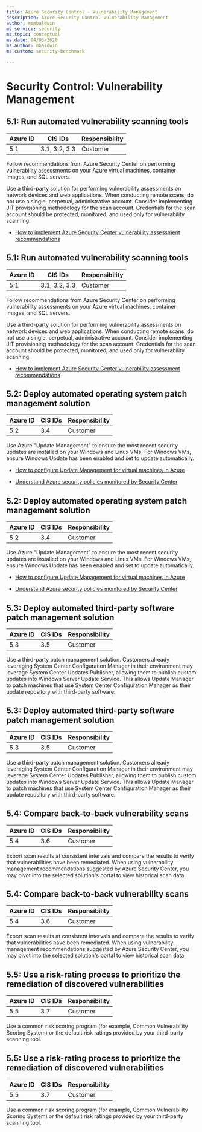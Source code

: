 ```yaml
---
title: Azure Security Control - Vulnerability Management
description: Azure Security Control Vulnerability Management
author: msmbaldwin
ms.service: security
ms.topic: conceptual
ms.date: 04/03/2020
ms.author: mbaldwin
ms.custom: security-benchmark

---
```


# Security Control: Vulnerability Management

## 5.1: Run automated vulnerability scanning tools

| Azure ID | CIS IDs | Responsibility |
|--|--|--|
| 5.1 | 3.1, 3.2, 3.3 | Customer |

Follow recommendations from Azure Security Center on performing vulnerability assessments on your Azure virtual machines, container images, and SQL servers.

Use a third-party solution for performing vulnerability assessments on network devices and web applications. When conducting remote scans, do not use a single, perpetual, administrative account. Consider implementing JIT provisioning methodology for the scan account. Credentials for the scan account should be protected, monitored, and used only for vulnerability scanning.

- [How to implement Azure Security Center vulnerability assessment recommendations](https://docs.microsoft.com/azure/security-center/security-center-vulnerability-assessment-recommendations)

## 5.1: Run automated vulnerability scanning tools

| Azure ID | CIS IDs | Responsibility |
|--|--|--|
| 5.1 | 3.1, 3.2, 3.3 | Customer |

Follow recommendations from Azure Security Center on performing vulnerability assessments on your Azure virtual machines, container images, and SQL servers.

Use a third-party solution for performing vulnerability assessments on network devices and web applications. When conducting remote scans, do not use a single, perpetual, administrative account. Consider implementing JIT provisioning methodology for the scan account. Credentials for the scan account should be protected, monitored, and used only for vulnerability scanning.

- [How to implement Azure Security Center vulnerability assessment recommendations](https://docs.microsoft.com/azure/security-center/security-center-vulnerability-assessment-recommendations)

## 5.2: Deploy automated operating system patch management solution

| Azure ID | CIS IDs | Responsibility |
|--|--|--|
| 5.2 | 3.4 | Customer |

Use Azure "Update Management" to ensure the most recent security updates are installed on your Windows and Linux VMs. For Windows VMs, ensure Windows Update has been enabled and set to update automatically.

- [How to configure Update Management for virtual machines in Azure](https://docs.microsoft.com/azure/automation/automation-update-management)

- [Understand Azure security policies monitored by Security Center](https://docs.microsoft.com/azure/security-center/security-center-policy-definitions)

## 5.2: Deploy automated operating system patch management solution

| Azure ID | CIS IDs | Responsibility |
|--|--|--|
| 5.2 | 3.4 | Customer |

Use Azure "Update Management" to ensure the most recent security updates are installed on your Windows and Linux VMs. For Windows VMs, ensure Windows Update has been enabled and set to update automatically.

- [How to configure Update Management for virtual machines in Azure](https://docs.microsoft.com/azure/automation/automation-update-management)

- [Understand Azure security policies monitored by Security Center](https://docs.microsoft.com/azure/security-center/security-center-policy-definitions)

## 5.3: Deploy automated third-party software patch management solution

| Azure ID | CIS IDs | Responsibility |
|--|--|--|
| 5.3 | 3.5 | Customer |

Use a third-party patch management solution. Customers already leveraging System Center Configuration Manager in their environment may leverage System Center Updates Publisher, allowing them to publish custom updates into Windows Server Update Service. This allows Update Manager to patch machines that use System Center Configuration Manager as their update repository with third-party software.

## 5.3: Deploy automated third-party software patch management solution

| Azure ID | CIS IDs | Responsibility |
|--|--|--|
| 5.3 | 3.5 | Customer |

Use a third-party patch management solution. Customers already leveraging System Center Configuration Manager in their environment may leverage System Center Updates Publisher, allowing them to publish custom updates into Windows Server Update Service. This allows Update Manager to patch machines that use System Center Configuration Manager as their update repository with third-party software.

## 5.4: Compare back-to-back vulnerability scans

| Azure ID | CIS IDs | Responsibility |
|--|--|--|
| 5.4 | 3.6 | Customer |

Export scan results at consistent intervals and compare the results to verify that vulnerabilities have been remediated. When using vulnerability management recommendations suggested by Azure Security Center, you may pivot into the selected solution's portal to view historical scan data.

## 5.4: Compare back-to-back vulnerability scans

| Azure ID | CIS IDs | Responsibility |
|--|--|--|
| 5.4 | 3.6 | Customer |

Export scan results at consistent intervals and compare the results to verify that vulnerabilities have been remediated. When using vulnerability management recommendations suggested by Azure Security Center, you may pivot into the selected solution's portal to view historical scan data.

## 5.5: Use a risk-rating process to prioritize the remediation of discovered vulnerabilities

| Azure ID | CIS IDs | Responsibility |
|--|--|--|
| 5.5 | 3.7 | Customer |

Use a common risk scoring program (for example, Common Vulnerability Scoring System) or the default risk ratings provided by your third-party scanning tool.

## 5.5: Use a risk-rating process to prioritize the remediation of discovered vulnerabilities

| Azure ID | CIS IDs | Responsibility |
|--|--|--|
| 5.5 | 3.7 | Customer |

Use a common risk scoring program (for example, Common Vulnerability Scoring System) or the default risk ratings provided by your third-party scanning tool.

